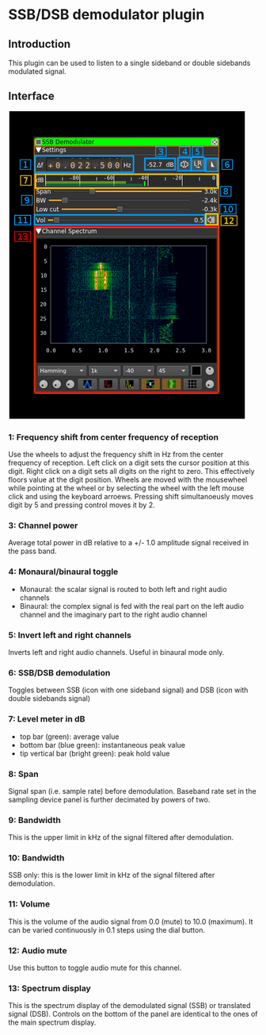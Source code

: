 <h1>SSB/DSB demodulator plugin</h1>

<h2>Introduction</h2>

This plugin can be used to listen to a single sideband or double sidebands modulated signal. 

<h2>Interface</h2>

![SSB Demodulator plugin GUI](../../../doc/img/SSBDemod_plugin.png)

<h3>1: Frequency shift from center frequency of reception</h3>

Use the wheels to adjust the frequency shift in Hz from the center frequency of reception. Left click on a digit sets the cursor position at this digit. Right click on a digit sets all digits on the right to zero. This effectively floors value at the digit position. Wheels are moved with the mousewheel while pointing at the wheel or by selecting the wheel with the left mouse click and using the keyboard arroews. Pressing shift simultanoeusly moves digit by 5 and pressing control moves it by 2.

<h3>3: Channel power</h3>

Average total power in dB relative to a +/- 1.0 amplitude signal received in the pass band.

<h3>4: Monaural/binaural toggle</h3>

  - Monaural: the scalar signal is routed to both left and right audio channels
  - Binaural: the complex signal is fed with the real part on the left audio channel and the imaginary part to the right audio channel
  
<h3>5: Invert left and right channels</h3>

Inverts left and right audio channels. Useful in binaural mode only.

<h3>6: SSB/DSB demodulation</h3>

Toggles between SSB (icon with one sideband signal) and DSB (icon with double sidebands signal)

<h3>7: Level meter in dB</h3>

  - top bar (green): average value
  - bottom bar (blue green): instantaneous peak value
  - tip vertical bar (bright green): peak hold value

<h3>8: Span</h3>

Signal span (i.e. sample rate) before demodulation. Baseband rate set in the sampling device panel is further decimated by powers of two.

<h3>9: Bandwidth</h3>

This is the upper limit in kHz of the signal filtered after demodulation. 

<h3>10: Bandwidth</h3>

SSB only: this is the lower limit in kHz of the signal filtered after demodulation. 

<h3>11: Volume</h3>

This is the volume of the audio signal from 0.0 (mute) to 10.0 (maximum). It can be varied continuously in 0.1 steps using the dial button.

<h3>12: Audio mute</h3>

Use this button to toggle audio mute for this channel.

<h3>13: Spectrum display</h3>

This is the spectrum display of the demodulated signal (SSB) or translated signal (DSB). Controls on the bottom of the panel are identical to the ones of the main spectrum display.
